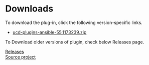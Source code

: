 # Downloads

To download the plug-in, click the following version-specific links.
- [ucd-plugins-ansible-55.1173239.zip](https://raw.githubusercontent.com/UrbanCode/IBM-UCD-PLUGINS/main/files/Ansible/ucd-plugins-ansible-55.1173239.zip)
 

To Download older versions of plugin, check below Releases page.  
   
[Releases](https://github.com/UrbanCode/Ansible-Toolkit-UCD/releases)  
[Source project](https://github.com/UrbanCode/Ansible-Toolkit-UCD)  
